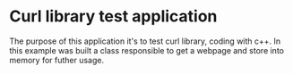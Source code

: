 # Curl library test application

The purpose of this application it's to test curl library, coding with c++. In this example was built a class responsible to get a webpage and store into memory for futher usage.